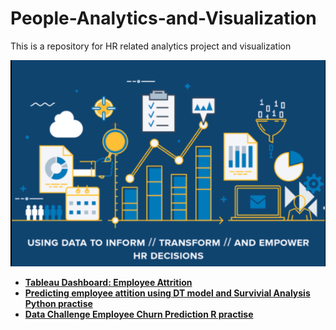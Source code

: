 # People-Analytics-and-Visualization
This is a repository for HR related analytics project and visualization

![](HR_analytics.png)

- [**Tableau Dashboard: Employee Attrition**]()<br>
- [**Predicting employee attition using DT model and Survivial Analysis Python practise**](https://github.com/zz2641/Predicting-employee-attition-using-DT-model-and-Survivial-Analysis)
- [**Data Challenge Employee Churn Prediction R practise**](https://github.com/zz2641/Data-Challenge-Employee-Retention)<br>


